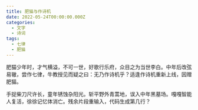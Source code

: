 ```yaml
---
title: 肥猫与作诗机
date: 2022-05-24T00:00:00.000Z
categories:
  - 文字
  - 诗词
tags:
  - 七律
  - 肥猫
---
```


<p class="font-fantasy">肥猫少年时，才气横溢，不可一世，好歌行乐府，众目之为当世李白。中年后改弦易辙，尝作七律，牛教授见而疑之曰：无乃作诗机乎？适逢作诗机重新上线，因赠肥猫。</p>

手捉柴刀尺许长，童年锈蚀杂阳光。斩平野外青蒿地，误入中年黑墓场。嘎嘎智能人复活，徐徐记忆体消亡。残余片段重输入，代码生成第几行？
